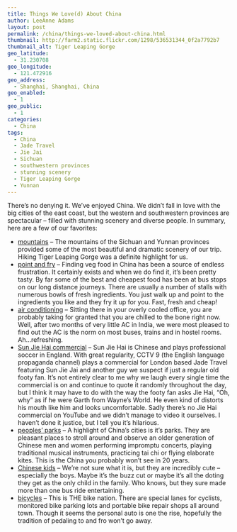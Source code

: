 ```yaml
---
title: Things We Love(d) About China
author: LeeAnne Adams
layout: post
permalink: /china/things-we-loved-about-china.html
thumbnail: http://farm2.static.flickr.com/1298/536531344_0f2a7792b7
thumbnail_alt: Tiger Leaping Gorge
geo_latitude:
  - 31.230708
geo_longitude:
  - 121.472916
geo_address:
  - Shanghai, Shanghai, China
geo_enabled:
  - 1
geo_public:
  - 1
categories:
  - China
tags:
  - China
  - Jade Travel
  - Jie Jai
  - Sichuan
  - southwestern provinces
  - stunning scenery
  - Tiger Leaping Gorge
  - Yunnan
---
```

There&#8217;s no denying it. We&#8217;ve enjoyed China. We didn&#8217;t fall in love with the big cities of the east coast, but the western and southwestern provinces are spectacular &#8211; filled with stunning scenery and diverse people. In summary, here are a few of our favorites:

*   <u>mountains</u> &#8211; The mountains of the Sichuan and Yunnan provinces provided some of the most beautiful and dramatic scenery of our trip. Hiking Tiger Leaping Gorge was a definite highlight for us.
*   <u>point and fry</u> &#8211; Finding veg food in China has been a source of endless frustration. It certainly exists and when we do find it, it&#8217;s been pretty tasty. By far some of the best and cheapest food has been at bus stops on our long distance journeys. There are usually a number of stalls with numerous bowls of fresh ingredients. You just walk up and point to the ingredients you like and they fry it up for you. Fast, fresh and cheap!
*   <u>air conditioning</u> &#8211; Sitting there in your overly cooled office, you are probably taking for granted that you are chilled to the bone right now. Well, after two months of very little AC in India, we were most pleased to find out the AC is the norm on most buses, trains and in hostel rooms. Ah&#8230;refreshing.
*   <u>Sun Jie Hai commercial</u> &#8211; Sun Jie Hai is Chinese and plays professional soccer in England. With great regularity, CCTV 9 (the English language propaganda channel) plays a commercial for London based Jade Travel featuring Sun Jie Jai and another guy we suspect if just a regular old footy fan. It&#8217;s not entirely clear to me why we laugh every single time the commercial is on and continue to quote it randomly throughout the day, but I think it may have to do with the way the footy fan asks Jie Hai, &#8220;Oh, why&#8221; as if he were Garth from Wayne&#8217;s World. He even kind of distorts his mouth like him and looks uncomfortable. Sadly there&#8217;s no Jie Hai commercial on YouTube and we didn&#8217;t manage to video it ourselves. I haven&#8217;t done it justice, but I tell you it&#8217;s hilarious.
*   <u>peoples&#8217; parks</u> &#8211; A highlight of China&#8217;s cities is it&#8217;s parks. They are pleasant places to stroll around and observe an older generation of Chinese men and women performing impromptu concerts, playing traditional musical instruments, practicing tai chi or flying elaborate kites. This is the China you probably won&#8217;t see in 20 years.
*   <u>Chinese kids</u> &#8211; We&#8217;re not sure what it is, but they are incredibly cute &#8211; especially the boys. Maybe it&#8217;s the buzz cut or maybe it&#8217;s all the doting they get as the only child in the family. Who knows, but they sure made more than one bus ride entertaining.
*   <u>bicycles</u> &#8211; This is THE bike nation. There are special lanes for cyclists, monitored bike parking lots and portable bike repair shops all around town. Though it seems the personal auto is one the rise, hopefully the tradition of pedaling to and fro won&#8217;t go away.